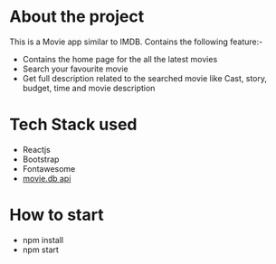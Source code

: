 # About the project

This is a Movie app similar to IMDB.
Contains the following feature:-

* Contains the home page for the all the latest movies
* Search your favourite movie
* Get full description related to the searched movie like Cast, story, budget, time and movie description

# Tech Stack used

* Reactjs
* Bootstrap
* Fontawesome
* [movie.db api](https://www.themoviedb.org/)

# How to start

* npm install
* npm start
